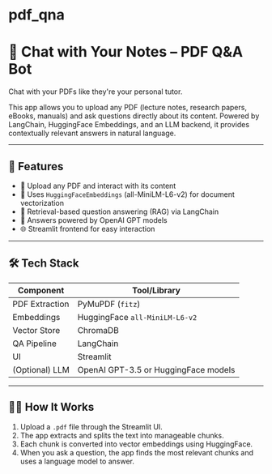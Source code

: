 # pdf_qna
# 🤖 Chat with Your Notes – PDF Q&A Bot

Chat with your PDFs like they're your personal tutor.

This app allows you to upload any PDF (lecture notes, research papers, eBooks, manuals) and ask questions directly about its content. Powered by LangChain, HuggingFace Embeddings, and an LLM backend, it provides contextually relevant answers in natural language.

---

## 🚀 Features

- 📄 Upload any PDF and interact with its content
- 🧠 Uses `HuggingFaceEmbeddings` (all-MiniLM-L6-v2) for document vectorization
- 🔎 Retrieval-based question answering (RAG) via LangChain
- 💬 Answers powered by OpenAI GPT models
- 🌐 Streamlit frontend for easy interaction

---

## 🛠️ Tech Stack

| Component      | Tool/Library                          |
|----------------|----------------------------------------|
| PDF Extraction | PyMuPDF (`fitz`)                      |
| Embeddings     | HuggingFace `all-MiniLM-L6-v2`        |
| Vector Store   | ChromaDB                              |
| QA Pipeline    | LangChain                             |
| UI             | Streamlit                             |
| (Optional) LLM | OpenAI GPT-3.5 or HuggingFace models  |

---

## 🧑‍💻 How It Works

1. Upload a `.pdf` file through the Streamlit UI.
2. The app extracts and splits the text into manageable chunks.
3. Each chunk is converted into vector embeddings using HuggingFace.
4. When you ask a question, the app finds the most relevant chunks and uses a language model to answer.

